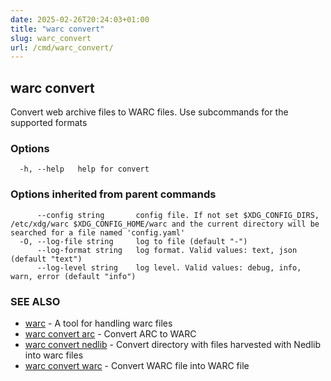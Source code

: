 ```yaml
---
date: 2025-02-26T20:24:03+01:00
title: "warc convert"
slug: warc_convert
url: /cmd/warc_convert/
---
```

## warc convert

Convert web archive files to WARC files. Use subcommands for the supported formats

### Options

```
  -h, --help   help for convert
```

### Options inherited from parent commands

```
      --config string       config file. If not set $XDG_CONFIG_DIRS, /etc/xdg/warc $XDG_CONFIG_HOME/warc and the current directory will be searched for a file named 'config.yaml'
  -O, --log-file string     log to file (default "-")
      --log-format string   log format. Valid values: text, json (default "text")
      --log-level string    log level. Valid values: debug, info, warn, error (default "info")
```

### SEE ALSO

* [warc](../warc/)	 - A tool for handling warc files
* [warc convert arc](../warc_convert_arc/)	 - Convert ARC to WARC
* [warc convert nedlib](../warc_convert_nedlib/)	 - Convert directory with files harvested with Nedlib into warc files
* [warc convert warc](../warc_convert_warc/)	 - Convert WARC file into WARC file

